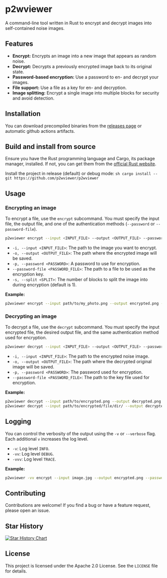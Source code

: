 # p2wviewer

A command-line tool written in Rust to encrypt and decrypt images into self-contained noise images.

## Features
  - **Encrypt:** Encrypts an image into a new image that appears as random noise.
  - **Decrypt:** Decrypts a previously encrypted image back to its original state.
  - **Password-based encryption:** Use a password to en- and decrypt your images.
  - **File support:** Use a file as a key for en- and decryption.
  - **Image splitting:** Encrypt a single image into multiple blocks for security and avoid detection.

## Installation

You can download precompiled binaries from the [releases page](https://github.com/p2wviewer/p2wviewer/releases) or automatic github actions artifacts.

## Build and install from source

Ensure you have the Rust programming language and Cargo, its package manager, installed. If not, you can get them from the [official Rust website](https://www.rust-lang.org/tools/install).

Install the project in release (default) or debug mode:
    ```sh
    cargo install --git https://github.com/p2wviewer/p2wviewer
    ```

## Usage

### Encrypting an image

To encrypt a file, use the `encrypt` subcommand. You must specify the input file, the output file, and one of the authentication methods (`--password` or `--password-file`).

```sh
p2wviewer encrypt --input <INPUT_FILE> --output <OUTPUT_FILE> --password <YOUR_PASSWORD>
```

  - `-i, --input <INPUT_FILE>`: The path to the image you want to encrypt.
  - `-o, --output <OUTPUT_FILE>`: The path where the encrypted image will be saved.
  - `-p, --password <PASSWORD>`: A password to use for encryption.
  - `--password-file <PASSWORD_FILE>`: The path to a file to be used as the encryption key.
  - `-s, --split <SPLIT>`: The number of blocks to split the image into during encryption (default is 1).

**Example:**

```sh
p2wviewer encrypt --input path/to/my_photo.png --output encrypted.png --password "paytowin" --split 4
```

### Decrypting an image

To decrypt a file, use the `decrypt` subcommand. You must specify the input encrypted file, the desired output file, and the same authentication method used for encryption.

```sh
p2wviewer decrypt --input <INPUT_FILE> --output <OUTPUT_FILE> --password <YOUR_PASSWORD>
```

  - `-i, --input <INPUT_FILE>`: The path to the encrypted noise image.
  - `-o, --output <OUTPUT_FILE>`: The path where the decrypted original image will be saved.
  - `-p, --password <PASSWORD>`: The password used for encryption.
  - `--password-file <PASSWORD_FILE>`: The path to the key file used for encryption.

**Example:**

```sh
p2wviewer decrypt --input path/to/encrypted.png --output decrypted.png --password "freetoplay"
p2wviewer decrypt --input path/to/encrypted/file/dir/ --output decrypted.png --password-file keyfile.txt
```

## Logging

You can control the verbosity of the output using the `-v` or `--verbose` flag. Each additional `v` increases the log level.

  - `-v`: Log level `INFO`.
  - `-vv`: Log level `DEBUG`.
  - `-vvv`: Log level `TRACE`.

**Example:**

```sh
p2wviewer -vv encrypt --input image.jpg --output encrypted.png --password "imf2p"
```

## Contributing

Contributions are welcome\! If you find a bug or have a feature request, please open an issue.

## Star History

[![Star History Chart](https://api.star-history.com/svg?repos=p2wviewer/p2wviewer&type=Date)](https://www.star-history.com/#p2wviewer/p2wviewer&Date)

## License

This project is licensed under the Apache 2.0 License. See the `LICENSE` file for details.
